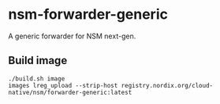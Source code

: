 # nsm-forwarder-generic

A generic forwarder for NSM next-gen.

## Build image

```
./build.sh image
images lreg_upload --strip-host registry.nordix.org/cloud-native/nsm/forwarder-generic:latest
```

